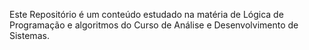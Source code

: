 Este Repositório é um conteúdo estudado na matéria de Lógica de Programação e algoritmos do Curso de Análise e Desenvolvimento de Sistemas. 

